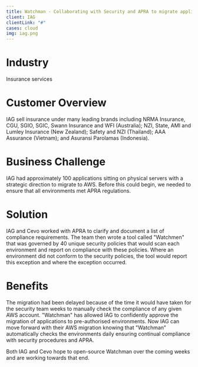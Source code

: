 ```yaml
---
title: Watchman - Collaborating with Security and APRA to migrate applications to AWS
client: IAG
clientLink: "#"
cases: cloud
img: iag.png
---
```

# Industry

Insurance services

# Customer Overview

IAG sell insurance under many leading brands including NRMA Insurance, CGU, SGIO, SGIC, Swann Insurance and WFI (Australia); NZI, State, AMI and Lumley Insurance (New Zealand); Safety and NZI (Thailand); AAA Assurance (Vietnam); and Asuransi Parolamas (Indonesia).

# Business Challenge

IAG had approximately 100 applications sitting on physical servers with a strategic direction to migrate to AWS. Before this could begin, we needed to ensure that all environments met APRA regulations.

# Solution

IAG and Cevo worked with APRA to clarify and document a list of compliance requirements. The team then wrote a tool called "Watchmen" that was governed by 40 unique security policies that would scan each environment and report on compliance with these policies. Where an environment did not conform to the security policies, the tool would report this exception and where the exception occurred.

# Benefits

The migration had been delayed because of the time it would have taken for the security team weeks to manually check the compliance of any given AWS account. "Watchman" has allowed IAG to confidently approve the migration of applications to pre-authorised environments. Now IAG can move forward with their AWS migration knowing that "Watchman" automatically checks the environments daily ensuring continual compliance with security procedures and APRA.

Both IAG and Cevo hope to open-source Watchman over the coming weeks and are working towards that end.
